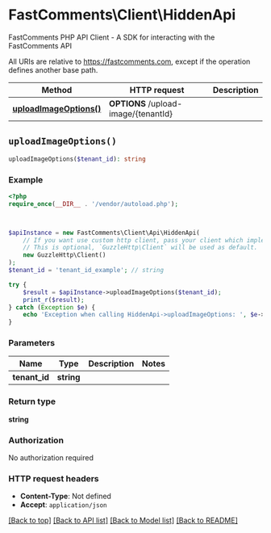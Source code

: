 # FastComments\Client\HiddenApi

FastComments PHP API Client - A SDK for interacting with the FastComments API

All URIs are relative to https://fastcomments.com, except if the operation defines another base path.

| Method | HTTP request | Description |
| ------------- | ------------- | ------------- |
| [**uploadImageOptions()**](HiddenApi.md#uploadImageOptions) | **OPTIONS** /upload-image/{tenantId} |  |


## `uploadImageOptions()`

```php
uploadImageOptions($tenant_id): string
```



### Example

```php
<?php
require_once(__DIR__ . '/vendor/autoload.php');



$apiInstance = new FastComments\Client\Api\HiddenApi(
    // If you want use custom http client, pass your client which implements `GuzzleHttp\ClientInterface`.
    // This is optional, `GuzzleHttp\Client` will be used as default.
    new GuzzleHttp\Client()
);
$tenant_id = 'tenant_id_example'; // string

try {
    $result = $apiInstance->uploadImageOptions($tenant_id);
    print_r($result);
} catch (Exception $e) {
    echo 'Exception when calling HiddenApi->uploadImageOptions: ', $e->getMessage(), PHP_EOL;
}
```

### Parameters

| Name | Type | Description  | Notes |
| ------------- | ------------- | ------------- | ------------- |
| **tenant_id** | **string**|  | |

### Return type

**string**

### Authorization

No authorization required

### HTTP request headers

- **Content-Type**: Not defined
- **Accept**: `application/json`

[[Back to top]](#) [[Back to API list]](../../README.md#endpoints)
[[Back to Model list]](../../README.md#models)
[[Back to README]](../../README.md)
